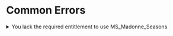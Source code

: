 # Common Errors

<details>

<summary>You lack the required entitlement to use MS_Madonne_Seasons</summary>

This message indicates that you do not have permission to launch the MadonneSeasons resource.

The causes can be multiple. We therefore advise you to check these different points :&#x20;

* The Patreon key listed in your server.cfg does not contain a typing error.
* The Patreon key listed in your server.cfg belongs to the FiveM account that was used to purchase our resource.
* The resource has been successfully purchased in our shop.
* The Patreon key linked to my server belongs to me and does not belong to the host of my server.

However, we would like to warn you about this last point. Hosts offering Patreons keys in their offers are rarely trustworthy. This will also block the use of any resource protected by FiveM's Escrow system, without exception. We can only strongly advise you to use your own Patreon keys.

</details>
